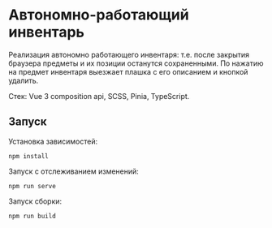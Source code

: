 # Автономно-работающий инвентарь

Реализация автономно работающего инвентаря: т.е. после закрытия браузера предметы и их позиции останутся сохраненными. По нажатию на предмет инвентаря выезжает плашка с его описанием и кнопкой удалить.

Стек: Vue 3 composition api, SCSS, Pinia, TypeScript.

## Запуск

Установка зависимостей:

```
npm install
```

Запуск с отслеживанием изменений:

```
npm run serve
```

Запуск сборки:

```
npm run build
```
